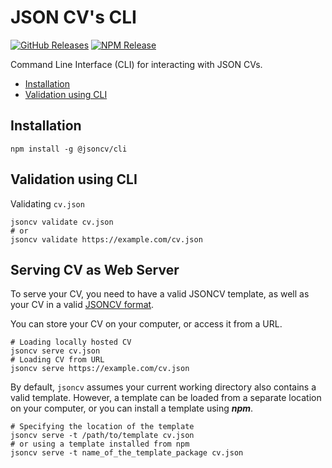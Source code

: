 # JSON CV's CLI

[![GitHub Releases](https://badgen.net/github/tag/jsoncv/cli)](https://github.com/jsoncv/cli/releases)
[![NPM Release](https://badgen.net/npm/v/@jsoncv/cli)](https://www.npmjs.com/package/@jsoncv/cli)

Command Line Interface (CLI) for interacting with JSON CVs.

- [Installation](#installation)
- [Validation using CLI](#validation-using-cli)

## Installation

```shell
npm install -g @jsoncv/cli
```

## Validation using CLI

Validating `cv.json`

```shell
jsoncv validate cv.json
# or
jsoncv validate https://example.com/cv.json
```

## Serving CV as Web Server

To serve your CV, you need to have a valid JSONCV template, as well as your CV in a valid [JSONCV format](https://www.npmjs.com/package/@jsoncv/schema).

You can store your CV on your computer, or access it from a URL.

```shell
# Loading locally hosted CV
jsoncv serve cv.json
# Loading CV from URL
jsoncv serve https://example.com/cv.json
```

By default, `jsoncv` assumes your current working directory also contains a valid template.
However, a template can be loaded from a separate location on your computer, or you can install a template using **_npm_**.

```shell
# Specifying the location of the template
jsoncv serve -t /path/to/template cv.json
# or using a template installed from npm
jsoncv serve -t name_of_the_template_package cv.json
```
